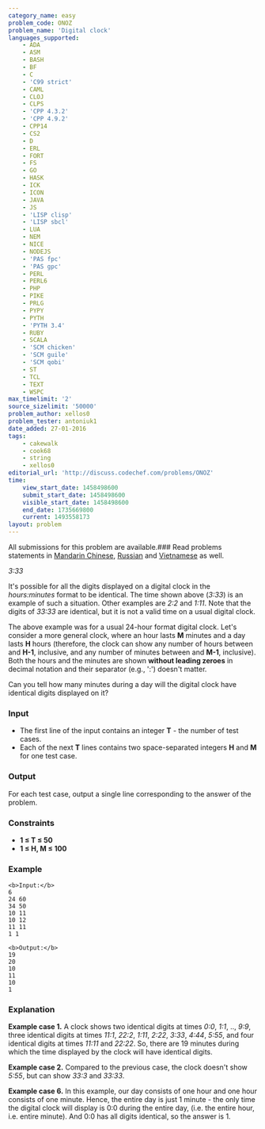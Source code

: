 ```yaml
---
category_name: easy
problem_code: ONOZ
problem_name: 'Digital clock'
languages_supported:
    - ADA
    - ASM
    - BASH
    - BF
    - C
    - 'C99 strict'
    - CAML
    - CLOJ
    - CLPS
    - 'CPP 4.3.2'
    - 'CPP 4.9.2'
    - CPP14
    - CS2
    - D
    - ERL
    - FORT
    - FS
    - GO
    - HASK
    - ICK
    - ICON
    - JAVA
    - JS
    - 'LISP clisp'
    - 'LISP sbcl'
    - LUA
    - NEM
    - NICE
    - NODEJS
    - 'PAS fpc'
    - 'PAS gpc'
    - PERL
    - PERL6
    - PHP
    - PIKE
    - PRLG
    - PYPY
    - PYTH
    - 'PYTH 3.4'
    - RUBY
    - SCALA
    - 'SCM chicken'
    - 'SCM guile'
    - 'SCM qobi'
    - ST
    - TCL
    - TEXT
    - WSPC
max_timelimit: '2'
source_sizelimit: '50000'
problem_author: xellos0
problem_tester: antoniuk1
date_added: 27-01-2016
tags:
    - cakewalk
    - cook68
    - string
    - xellos0
editorial_url: 'http://discuss.codechef.com/problems/ONOZ'
time:
    view_start_date: 1458498600
    submit_start_date: 1458498600
    visible_start_date: 1458498600
    end_date: 1735669800
    current: 1493558173
layout: problem
---
```

All submissions for this problem are available.###  Read problems statements in [Mandarin Chinese](http://www.codechef.com/download/translated/COOK68/mandarin/ONOZ.pdf), [Russian](http://www.codechef.com/download/translated/COOK68/russian/ONOZ.pdf) and [Vietnamese](http://www.codechef.com/download/translated/COOK68/vietnamese/ONOZ.pdf) as well.

_3:33_

It's possible for all the digits displayed on a digital clock in the _hours:minutes_ format to be identical. The time shown above (_3:33_) is an example of such a situation. Other examples are _2:2_ and _1:11_. Note that the digits of _33:33_ are identical, but it is not a valid time on a usual digital clock.

The above example was for a usual 24-hour format digital clock. Let's consider a more general clock, where an hour lasts **M** minutes and a day lasts **H** hours (therefore, the clock can show any number of hours between  and **H-1**, inclusive, and any number of minutes between  and **M-1**, inclusive). Both the hours and the minutes are shown **without leading zeroes** in decimal notation and their separator (e.g., ':') doesn't matter.

Can you tell how many minutes during a day will the digital clock have identical digits displayed on it?

### Input

- The first line of the input contains an integer **T** - the number of test cases.
- Each of the next **T** lines contains two space-separated integers **H** and **M** for one test case.

### Output

For each test case, output a single line corresponding to the answer of the problem.

### Constraints

- **1 ≤ T ≤ 50**
- **1 ≤ H, M ≤ 100**

### Example

```
<b>Input:</b>
6
24 60
34 50
10 11
10 12
11 11
1 1

<b>Output:</b>
19
20
10
11
10
1

```
### Explanation

**Example case 1.** A clock shows two identical digits at times _0:0_, _1:1_, .., _9:9_, three identical digits at times _11:1_, _22:2_, _1:11_, _2:22_, _3:33_, _4:44_, _5:55_, and four identical digits at times _11:11_ and _22:22_. So, there are 19 minutes during which the time displayed by the clock will have identical digits.

**Example case 2.** Compared to the previous case, the clock doesn't show _5:55_, but can show _33:3_ and _33:33_.

**Example case 6.** In this example, our day consists of one hour and one hour consists of one minute. Hence, the entire day is just 1 minute - the only time the digital clock will display is 0:0 during the entire day, (i.e. the entire hour, i.e. entire minute). And 0:0 has all digits identical, so the answer is 1.